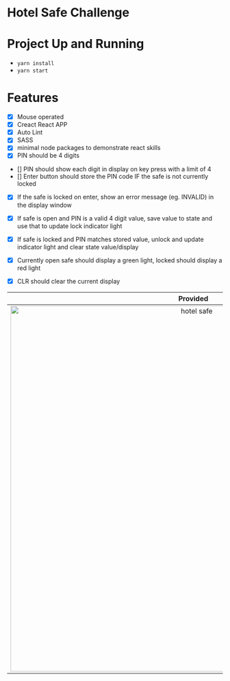# Hotel Safe Challenge

# Project Up and Running

- `yarn install`
- `yarn start`

# Features
- [x] Mouse operated
- [x] Creact React APP
- [x] Auto Lint
- [x] SASS
- [x] minimal node packages to demonstrate react skills
- [x] PIN should be 4 digits
- [] PIN should show each digit in display on key press with a limit of 4
- [] Enter button should store the PIN code IF the safe is not currently locked
- [x] If the safe is locked on enter, show an error message (eg. INVALID) in the display window
- [x] If safe is open and PIN is a valid 4 digit value, save value to state and use that to update lock indicator light
- [x] If safe is locked and PIN matches stored value, unlock and update indicator light and clear state value/display
- [x] Currently open safe should display a green light, locked should display a red light
- [x] CLR should clear the current display


 Provided                            | Created
:---------------------------------: | :---------------------------------: 
<img width="854" alt="hotel safe" src="https://user-images.githubusercontent.com/17975287/208310605-2a32e328-4209-4578-bf31-887b44bc54a6.png">        | https://user-images.githubusercontent.com/17975287/208310631-e50b0236-e40c-4b7c-8339-7e12a5b3184a.mp4


